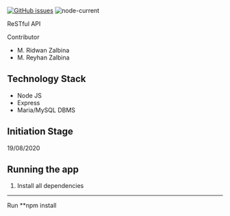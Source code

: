<a href="https://github.com/ridwanzal/sample_mrz_api/issues"><img alt="GitHub issues" src="https://img.shields.io/github/issues/ridwanzal/sample_mrz_api"></a>
<img alt="node-current" src="https://img.shields.io/node/v/express">

ReSTful API

Contributor
- M. Ridwan Zalbina
- M. Reyhan Zalbina

## Technology Stack
- Node JS
- Express
- Maria/MySQL DBMS

## Initiation Stage
19/08/2020

## Running the app
1. Install all dependencies
---
Run **npm install

